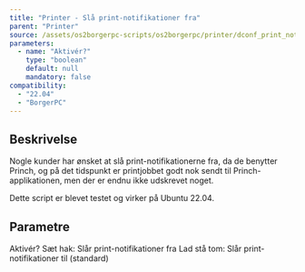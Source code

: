 ```yaml
---
title: "Printer - Slå print-notifikationer fra"
parent: "Printer"
source: /assets/os2borgerpc-scripts/os2borgerpc/printer/dconf_print_notifications.sh
parameters:
  - name: "Aktivér?"
    type: "boolean"
    default: null
    mandatory: false
compatibility:  
  - "22.04"
  - "BorgerPC"
---
```


## Beskrivelse
Nogle kunder har ønsket at slå print-notifikationerne fra, da de benytter Princh, og på det tidspunkt er printjobbet godt nok sendt til Princh-applikationen, men der er endnu ikke udskrevet noget.

Dette script er blevet testet og virker på Ubuntu 22.04.

## Parametre
  Aktivér?
    Sæt hak: Slår print-notifikationer fra
    Lad stå tom: Slår print-notifikationer til (standard)

